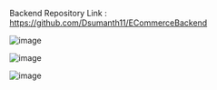 Backend Repository Link : https://github.com/Dsumanth11/ECommerceBackend

![image](https://github.com/Dsumanth11/ECommerceFrontend/assets/81733784/fa260985-2bc0-43ef-b986-434c1cad4ecc)

![image](https://github.com/Dsumanth11/ECommerceFrontend/assets/81733784/ea7be9e6-23ca-4fe5-b75f-5b79558f8a25)

![image](https://github.com/Dsumanth11/ECommerceFrontend/assets/81733784/3fa8ee65-597c-459f-b8cf-1d6584b43838)



